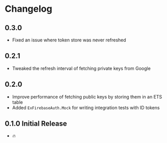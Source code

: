 # Changelog

## 0.3.0

- Fixed an issue where token store was never refreshed

## 0.2.1

- Tweaked the refresh interval of fetching private keys from Google

## 0.2.0

- Improve performance of fetching public keys by storing them in an ETS table
- Added `ExFirebaseAuth.Mock` for writing integration tests with ID tokens

## 0.1.0 Initial Release

- 🔥
